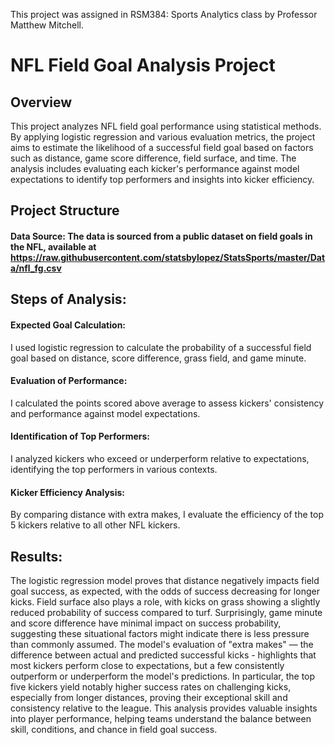 This project was assigned in RSM384: Sports Analytics class by Professor Matthew Mitchell.

# NFL Field Goal Analysis Project
## Overview
This project analyzes NFL field goal performance using statistical methods. By applying logistic regression and various evaluation metrics, the project aims to estimate the likelihood of a successful field goal based on factors such as distance, game score difference, field surface, and time. The analysis includes evaluating each kicker's performance against model expectations to identify top performers and insights into kicker efficiency.

## Project Structure
#### Data Source: The data is sourced from a public dataset on field goals in the NFL, available at https://raw.githubusercontent.com/statsbylopez/StatsSports/master/Data/nfl_fg.csv

## Steps of Analysis:
#### Expected Goal Calculation: 
I used logistic regression to calculate the probability of a successful field goal based on distance, score difference, grass field, and game minute.
#### Evaluation of Performance: 
I calculated the points scored above average to assess kickers' consistency and performance against model expectations.
#### Identification of Top Performers: 
I analyzed kickers who exceed or underperform relative to expectations, identifying the top performers in various contexts.
#### Kicker Efficiency Analysis: 
By comparing distance with extra makes, I evaluate the efficiency of the top 5 kickers relative to all other NFL kickers.

## Results:

The logistic regression model proves that distance negatively impacts field goal success, as expected, with the odds of success decreasing for longer kicks. Field surface also plays a role, with kicks on grass showing a slightly reduced probability of success compared to turf. Surprisingly, game minute and score difference have minimal impact on success probability, suggesting these situational factors might indicate there is less pressure than commonly assumed. The model's evaluation of "extra makes" — the difference between actual and predicted successful kicks - highlights that most kickers perform close to expectations, but a few consistently outperform or underperform the model's predictions. In particular, the top five kickers yield notably higher success rates on challenging kicks, especially from longer distances, proving their exceptional skill and consistency relative to the league. This analysis provides valuable insights into player performance, helping teams understand the balance between skill, conditions, and chance in field goal success.
